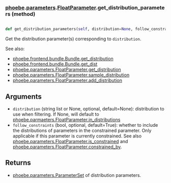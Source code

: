 ### [phoebe](phoebe.md).[parameters](phoebe.parameters.md).[FloatParameter](phoebe.parameters.FloatParameter.md).get_distribution_parameters (method)


```py

def get_distribution_parameters(self, distribution=None, follow_constraints=True)

```



Get the distribution parameter(s) corresponding to `distribution`.

See also:
* [phoebe.frontend.bundle.Bundle.get_distribution](phoebe.frontend.bundle.Bundle.get_distribution.md)
* [phoebe.frontend.bundle.Bundle.get_dist](phoebe.frontend.bundle.Bundle.get_dist.md)
* [phoebe.parameters.FloatParameter.get_distribution](phoebe.parameters.FloatParameter.get_distribution.md)
* [phoebe.parameters.FloatParameter.sample_distribution](phoebe.parameters.FloatParameter.sample_distribution.md)
* [phoebe.parameters.FloatParameter.add_distribution](phoebe.parameters.FloatParameter.add_distribution.md)

Arguments
-------------
* `distribution` (string list or None, optional, default=None): distribution
    to use when filtering.  If None, will default to [phoebe.parmaeters.FloatParameter.in_distributions](phoebe.parmaeters.FloatParameter.in_distributions.md)
* `follow_constraints` (bool, optional, default=True): whether to include
    the distributions of parameters in the constrained parameter.  Only
    applicable if this parameter is currently constrained.  See also
    [phoebe.parameters.FloatParameter.is_constrained](phoebe.parameters.FloatParameter.is_constrained.md) and
    [phoebe.parameters.FloatParameter.constrained_by](phoebe.parameters.FloatParameter.constrained_by.md).

Returns
----------
* [phoebe.parameters.ParameterSet](phoebe.parameters.ParameterSet.md) of distribution parameters.

